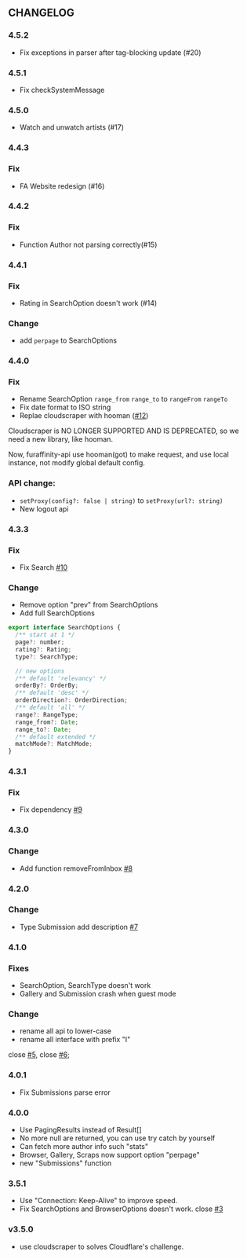 ## CHANGELOG

### 4.5.2

- Fix exceptions in parser after tag-blocking update (#20)

### 4.5.1

- Fix checkSystemMessage

### 4.5.0

- Watch and unwatch artists (#17)

### 4.4.3

### Fix

- FA Website redesign (#16)

### 4.4.2

### Fix

- Function Author not parsing correctly(#15)

### 4.4.1

### Fix

- Rating in SearchOption doesn't work (#14)

### Change

- add `perpage` to SearchOptions

### 4.4.0

### Fix

- Rename SearchOption `range_from` `range_to` to `rangeFrom` `rangeTo`
- Fix date format to ISO string
- Replae cloudscraper with hooman ([#12](https://github.com/recallfuture/furaffinity-api/pull/12))

Cloudscraper is NO LONGER SUPPORTED AND IS DEPRECATED, so we need a new library, like hooman.

Now, furaffinity-api use hooman(got) to make request, and use local instance, not modify global default config.

### API change:

- `setProxy(config?: false | string)` to `setProxy(url?: string)`
- New logout api

### 4.3.3

### Fix

- Fix Search [#10](https://github.com/recallfuture/furaffinity-api/issues/10)

### Change

- Remove option "prev" from SearchOptions
- Add full SearchOptions

```js
export interface SearchOptions {
  /** start at 1 */
  page?: number;
  rating?: Rating;
  type?: SearchType;

  // new options
  /** default 'relevancy' */
  orderBy?: OrderBy;
  /** default 'desc' */
  orderDirection?: OrderDirection;
  /** default 'all' */
  range?: RangeType;
  range_from?: Date;
  range_to?: Date;
  /** default extended */
  matchMode?: MatchMode;
}
```

### 4.3.1

### Fix

- Fix dependency [#9](https://github.com/recallfuture/furaffinity-api/issues/9)

### 4.3.0

### Change

- Add function removeFromInbox [#8](https://github.com/recallfuture/furaffinity-api/issues/8)

### 4.2.0

### Change

- Type Submission add description [#7](https://github.com/recallfuture/furaffinity-api/issues/7)

### 4.1.0

### Fixes

- SearchOption, SearchType doesn't work
- Gallery and Submission crash when guest mode

### Change

- rename all api to lower-case
- rename all interface with prefix "I"

close [#5](https://github.com/recallfuture/furaffinity-api/issues/5), close [#6](https://github.com/recallfuture/furaffinity-api/issues/6);

### 4.0.1

- Fix Submissions parse error

### 4.0.0

- Use PagingResults instead of Result[]
- No more null are returned, you can use try catch by yourself
- Can fetch more author info such "stats"
- Browser, Gallery, Scraps now support option "perpage"
- new "Submissions" function

### 3.5.1

- Use "Connection: Keep-Alive" to improve speed.
- Fix SearchOptions and BrowserOptions doesn't work. close [#3](https://github.com/recallfuture/furaffinity-api/issues/3)

### v3.5.0

- use cloudscraper to solves Cloudflare's challenge.
